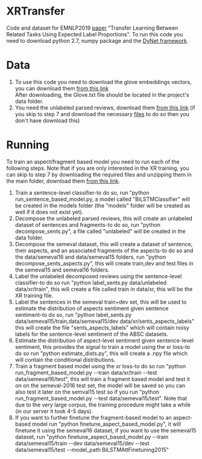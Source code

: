 # XRTransfer
Code and dataset for EMNLP2019 [paper]() "Transfer Learning Between Related Tasks Using Expected Label Proportions".
To run this code you need to download python 2.7, numpy package and the [DyNet framework](https://github.com/clab/dynet).
# Data
1. To use this code you need to download the glove embeddings vectors, you can download
them [from this link](https://drive.google.com/file/d/1fa2xOnlHJ5A8-Y480Vs5_uGp8X2-PhuM/view)  
After downloading, the Glove.txt file should be located in the project's data folder.
2. You need the unlabeled parsed reviews, download them [from this link](https://drive.google.com/open?id=1xEmLU6UxOlCjfeVqLrMPFfFpuzz4Hjqn) (if you skip to step 7 and download the necessary [files](https://drive.google.com/open?id=1CPNnt5V2wAHI2h01a4sSYmTMV0rkYKJR) to do so then you don't have download this)

# 
# Running
To train an aspect/fragment based model you need to run each of the following steps. Note that if you are only interested in the XR training, you can skip to step 7 by downloading the required files and unzipping them in the main folder, download them [from this link](https://drive.google.com/open?id=1CPNnt5V2wAHI2h01a4sSYmTMV0rkYKJR).
1. Train a sentence-level classifier-to do so, run "python run_sentence_based_model.py, a model called "BiLSTMClassifier" will be created in the models folder (the "models" folder will be created as well if it does not exist yet). 
2. Decompose the unlabeled parsed reviews, this will create an unlabeled dataset of sentences and fragments-to do so, run "python decompose_sents.py", a file called "unlabeled" will be created in the data folder. 
3. Decompose the semeval dataset, this will create a dataset of sentence, their aspects, and an associated fragments of the aspects-to do so and the data/semeval16 and data/semeval15 folders, run "python decompose_sents_aspects.py", this will create train,dev and test files in the semeval15 and semeval16 folders.
4. Label the unlabeled decomposed reviews using the sentence-level classifier-to do so run "python label_sents.py data/unlabeled data/xr/train", this will create a file called train in data/xr, this will be the XR training file.
5. Label the sentences in the semeval train+dev set, this will be used to estimate the distribution of aspects sentiment given sentence sentiment-to do so, run "python label_sents.py data/semeval15/train,data/semeval15/dev data/xr/sents_aspects_labels" this will create the file "sents_aspects_labels" which will contain noisy labels for the sentence-level sentiment of the ABSC datasets.
6. Estimate the distribution of aspect-level sentiment given sentence-level sentiment, this provides the signal to train a model using the xr loss-to do so run "python estimate_dists.py", this will create a .npy file which will contain the conditional distributions.
7. Train a fragment based model using the xr loss-to do so run "python run_fragment_based_model.py --train data/xr/train --test data/semeval16/test", this will train a fragment based model and test it on on the semeval-2016 test set, the model will be saved so you can also test it later on the semval15 test so if you run "python run_fragment_based_model.py --test data/semeval15/test". Note that due to the very large corpus, the training procedure might take a while (in our server it took 4-5 days).
8. If you want to further finetune the fragment-based model to an aspect-based model run "python finetune_aspect_based_model.py", it will finetune it using the semeval16 dataset, if you want to use the semeval15 dataset, run "python finetune_aspect_based_model.py --train data/semeval15/train --dev data/semeval15/dev --test data/semeval15/test --model_path BiLSTMAttFinetuning2015"
